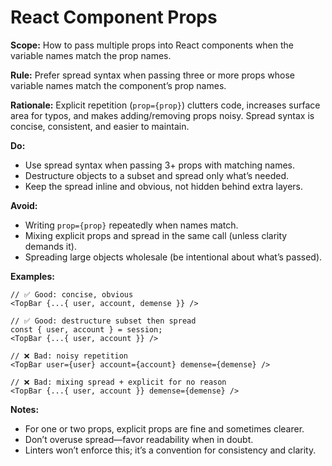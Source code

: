 # React Component Props

**Scope:** How to pass multiple props into React components when the variable names match the prop names.

**Rule:** Prefer spread syntax when passing three or more props whose variable names match the component’s prop names.

**Rationale:**
Explicit repetition (`prop={prop}`) clutters code, increases surface area for typos, and makes adding/removing props noisy. Spread syntax is concise, consistent, and easier to maintain.

**Do:**

* Use spread syntax when passing 3+ props with matching names.
* Destructure objects to a subset and spread only what’s needed.
* Keep the spread inline and obvious, not hidden behind extra layers.

**Avoid:**

* Writing `prop={prop}` repeatedly when names match.
* Mixing explicit props and spread in the same call (unless clarity demands it).
* Spreading large objects wholesale (be intentional about what’s passed).

**Examples:**

```tsx
// ✅ Good: concise, obvious
<TopBar {...{ user, account, demense }} />

// ✅ Good: destructure subset then spread
const { user, account } = session;
<TopBar {...{ user, account }} />

// ❌ Bad: noisy repetition
<TopBar user={user} account={account} demense={demense} />

// ❌ Bad: mixing spread + explicit for no reason
<TopBar {...{ user, account }} demense={demense} />
```

**Notes:**

* For one or two props, explicit props are fine and sometimes clearer.
* Don’t overuse spread—favor readability when in doubt.
* Linters won’t enforce this; it’s a convention for consistency and clarity.

